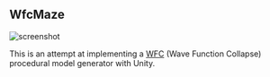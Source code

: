 WfcMaze
-------

![screenshot](https://i.imgur.com/6Wd3N2Zl.jpg)

This is an attempt at implementing a [WFC] (Wave Function Collapse) procedural
model generator with Unity.

[WFC]: https://github.com/mxgmn/WaveFunctionCollapse
